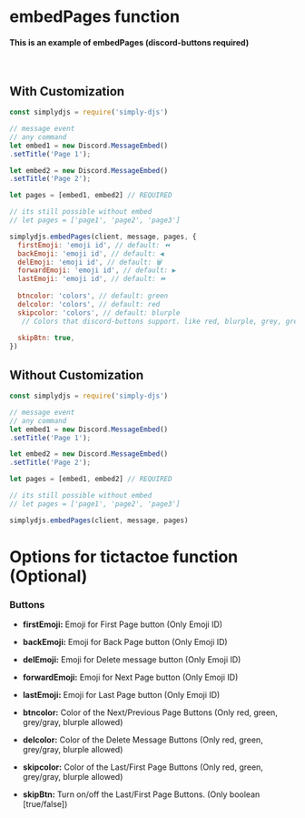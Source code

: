 # embedPages function
#### This is an example of embedPages (discord-buttons required)
<br>

## With Customization
```js
const simplydjs = require('simply-djs')

// message event
// any command
let embed1 = new Discord.MessageEmbed()
.setTitle('Page 1');

let embed2 = new Discord.MessageEmbed()
.setTitle('Page 2');

let pages = [embed1, embed2] // REQUIRED

// its still possible without embed
// let pages = ['page1', 'page2', 'page3']

simplydjs.embedPages(client, message, pages, {
  firstEmoji: 'emoji id', // default: ⏪
  backEmoji: 'emoji id', // default: ◀️
  delEmoji: 'emoji id', // default: 🗑️
  forwardEmoji: 'emoji id', // default: ▶️
  lastEmoji: 'emoji id', // default: ⏩
  
  btncolor: 'colors', // default: green 
  delcolor: 'colors', // default: red
  skipcolor: 'colors', // default: blurple
   // Colors that discord-buttons support. like red, blurple, grey, green
   
  skipBtn: true,
})
```
## Without Customization
```js
const simplydjs = require('simply-djs')

// message event
// any command
let embed1 = new Discord.MessageEmbed()
.setTitle('Page 1');

let embed2 = new Discord.MessageEmbed()
.setTitle('Page 2');

let pages = [embed1, embed2] // REQUIRED

// its still possible without embed
// let pages = ['page1', 'page2', 'page3']

simplydjs.embedPages(client, message, pages)
```

# Options for tictactoe function (Optional)
### Buttons
- **firstEmoji:** Emoji for First Page button (Only Emoji ID)
- **backEmoji:** Emoji for Back Page button (Only Emoji ID)
- **delEmoji:** Emoji for Delete message button (Only Emoji ID)
- **forwardEmoji:** Emoji for Next Page button (Only Emoji ID)
- **lastEmoji:** Emoji for Last Page button (Only Emoji ID)

- **btncolor:** Color of the Next/Previous Page Buttons (Only red, green, grey/gray, blurple allowed)
- **delcolor:** Color of the Delete Message Buttons (Only red, green, grey/gray, blurple allowed)
- **skipcolor:** Color of the Last/First Page Buttons (Only red, green, grey/gray, blurple allowed)

- **skipBtn:** Turn on/off the Last/First Page Buttons. (Only boolean [true/false])
